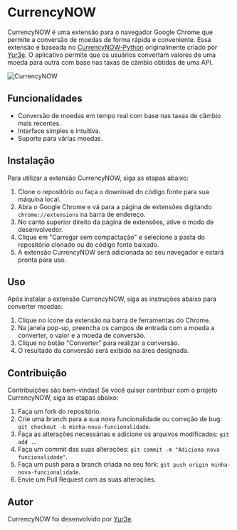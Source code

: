 # CurrencyNOW

CurrencyNOW é uma extensão para o navegador Google Chrome que permite a conversão de moedas de forma rápida e conveniente. Essa extensão é baseada no [CurrencyNOW-Python](https://github.com/Yur3e/CurrencyNOW-Python) originalmente criado por [Yur3e](https://github.com/Yur3e). O aplicativo permite que os usuários convertam valores de uma moeda para outra com base nas taxas de câmbio obtidas de uma API.

![CurrencyNOW](https://github.com/Yur3e/CurrencyNOW/assets/88630655/9cdc1379-3a54-4201-8a05-413bc8179c54)


## Funcionalidades

- Conversão de moedas em tempo real com base nas taxas de câmbio mais recentes.
- Interface simples e intuitiva.
- Suporte para várias moedas.

## Instalação

Para utilizar a extensão CurrencyNOW, siga as etapas abaixo:

1. Clone o repositório ou faça o download do código fonte para sua máquina local.
2. Abra o Google Chrome e vá para a página de extensões digitando `chrome://extensions` na barra de endereço.
3. No canto superior direito da página de extensões, ative o modo de desenvolvedor.
4. Clique em "Carregar sem compactação" e selecione a pasta do repositório clonado ou do código fonte baixado.
5. A extensão CurrencyNOW será adicionada ao seu navegador e estará pronta para uso.

## Uso

Após instalar a extensão CurrencyNOW, siga as instruções abaixo para converter moedas:

1. Clique no ícone da extensão na barra de ferramentas do Chrome.
2. Na janela pop-up, preencha os campos de entrada com a moeda a converter, o valor e a moeda de conversão.
3. Clique no botão "Converter" para realizar a conversão.
4. O resultado da conversão será exibido na área designada.

## Contribuição

Contribuições são bem-vindas! Se você quiser contribuir com o projeto CurrencyNOW, siga as etapas abaixo:

1. Faça um fork do repositório.
2. Crie uma branch para a sua nova funcionalidade ou correção de bug: `git checkout -b minha-nova-funcionalidade`.
3. Faça as alterações necessárias e adicione os arquivos modificados: `git add .`.
4. Faça um commit das suas alterações: `git commit -m "Adiciona nova funcionalidade"`.
5. Faça um push para a branch criada no seu fork: `git push origin minha-nova-funcionalidade`.
6. Envie um Pull Request com as suas alterações.

## Autor

CurrencyNOW foi desenvolvido por [Yur3e](https://github.com/Yur3e).
